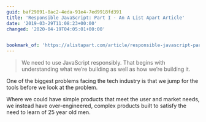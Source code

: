 ```yaml
---
guid: baf29891-8ac2-4eda-91e4-7ed9918fd391
title: 'Responsible JavaScript: Part I · An A List Apart Article'
date: '2019-03-29T11:08:23+00:00'
changed: '2020-04-19T04:05:01+00:00'


bookmark_of: 'https://alistapart.com/article/responsible-javascript-part-1'
---
```


> We need to use JavaScript responsibly. That begins with understanding what we’re building as well as how we’re building it.

One of the biggest problems facing the tech industry is that we jump for the tools before we look at the problem. 

Where we could have simple products that meet the user and market needs, we instead have over-engineered, complex products built to satisfy the need to learn of 25 year old men. 
